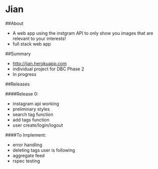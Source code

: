# Jian

##About

  * A web app using the instgram API to only show you images that are relevant to your interests!
  * full stack web app


##Summary

  * http://jian.herokuapp.com
  * individual project for DBC Phase 2
  * In progress


##Releases

####Release 0:
  * instagram api working
  * preliminary styles
  * search tag function
  * add tags function
  * user create/login/logout

####To Implement:
  * error handling
  * deleting tags user is following
  * aggregate feed
  * rspec testing


